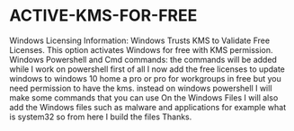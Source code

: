 #   ACTIVE-KMS-FOR-FREE
Windows Licensing Information: Windows Trusts KMS to Validate Free Licenses. This option activates Windows for free with KMS permission. Windows Powershell and Cmd commands: the commands will be added while I work on powershell first of all I now add the free licenses to update windows to windows 10 home a pro or pro for workgroups in free but you need permission to have the kms.
instead on windows powershell I will make some commands that you can use On the Windows Files I will also add the Windows files such as malware and applications for example what is system32 so from here I build the files Thanks.
